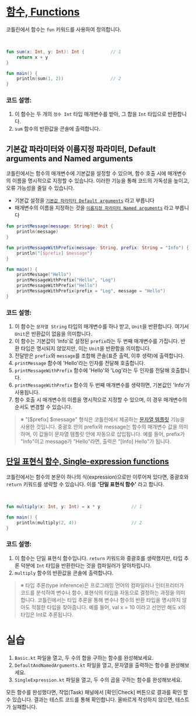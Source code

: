 # [함수, Functions](https://kotlinlang.org/docs/functions.html)

코틀린에서 함수는 `fun` 키워드를 사용하여 정의합니다.

&nbsp;

```kotlin
fun sum(x: Int, y: Int): Int {          // 1
    return x + y
}

fun main() {
    println(sum(1, 2))                  // 2
}
```

### 코드 설명:

1. 이 함수는 두 개의 `정수 Int` 타입 매개변수를 받아, 그 합을 `Int` 타입으로 반환합니다.
2. `sum` 함수의 반환값을 콘솔에 출력합니다.

## 기본값 파라미터와 이름지정 파라미터, Default arguments and Named arguments

코틀린에서는 함수의 매개변수에 기본값을 설정할 수 있으며, 함수 호출 시에 매개변수의 이름을 명시적으로 지정할 수 있습니다. 이러한 기능을 통해 코드의 가독성을 높이고, 오류 가능성을 줄일 수 있습니다.

- 기본값 설정을 [`기본값 파라미터 Default arguments`](https://kotlinlang.org/docs/functions.html#default-arguments) 라고 부릅니다
- 매개변수의 이름을 지정하는 것을 [`이름지정 파라미터 Named arguments`](https://kotlinlang.org/docs/functions.html#named-arguments) 라고 부릅니다

```kotlin
fun printMessage(message: String): Unit {                               // 1
    println(message)
}

fun printMessageWithPrefix(message: String, prefix: String = "Info") {  // 2
    println("[$prefix] $message")                                       // 3
}

fun main() {
    printMessage("Hello")                                               // 4
    printMessageWithPrefix("Hello", "Log")                              // 5
    printMessageWithPrefix("Hello")                                     // 6
    printMessageWithPrefix(prefix = "Log", message = "Hello")           // 7
}
```

### 코드 설명:

1. 이 함수는 `문자열 String` 타입의 매개변수를 하나 받고, `Unit`을 반환합니다. 여기서 `Unit`은 반환값이 없음을 의미합니다.
2. 이 함수는 기본값이 'Info'로 설정된 `prefix`라는 두 번째 매개변수를 가집니다. 반환 타입은 명시되지 않았지만, 이는 `Unit`을 반환함을 의미합니다.
3. 전달받은 `prefix`와 `message`를 조합해 콘솔(표준 출력, 이후 생략)에 출력합니다.
4. `printMessage` 함수에 'Hello'라는 인자를 전달해 호출합니다.
5. `printMessageWithPrefix` 함수에 'Hello'와 'Log'라는 두 인자를 전달해 호출합니다.
6. `printMessageWithPrefix` 함수의 두 번째 매개변수를 생략하면, 기본값인 'Info'가 사용됩니다.
7. 함수 호출 시 매개변수의 이름을 명시적으로 지정할 수 있으며, 이 경우 매개변수의 순서도 변경할 수 있습니다.

> ※ "[$prefix] $message" 형식은 코틀린에서 제공하는 [문자열 템플릿](https://kotlinlang.org/docs/strings.html#string-templates) 기능을 사용한 것입니다.
> 중괄호 안의 prefix와 message는 함수의 매개변수 값을 의미하며, 이 값들이 문자열 템플릿 안에 자동으로 삽입됩니다.
> 예를 들어, prefix가 "Info"이고 message가 "Hello"라면, 출력은 "[Info] Hello"가 됩니다.

## [단일 표현식 함수, Single-expression functions](https://kotlinlang.org/docs/functions.html#single-expression-functions)

코틀린에서는 함수의 본문이 하나의 식(expression)으로만 이루어져 있다면, 중괄호와 `return` 키워드를 생략할 수 있습니다. 이를 **'단일 표현식 함수'** 라고 합니다.

&nbsp;

```kotlin
fun multiply(x: Int, y: Int) = x * y            // 1

fun main() {
    println(multiply(2, 4))                     // 2
}
```

### 코드 설명:

1. 이 함수는 단일 표현식 함수입니다. `return` 키워드와 중괄호를 생략했지만, 타입 추론 덕분에 `Int` 타입을 반환한다는 것을 컴파일러가 알아차립니다.
2. `multiply` 함수의 반환값을 콘솔에 출력합니다.

> ※ 타입 추론(type inference)은 프로그래밍 언어의 컴파일러나 인터프리터가 코드를 분석하여 변수나 함수, 표현식의 타입을 자동으로 결정하는 과정을 의미합니다.
> 코틀린에서는 타입 추론을 통해 변수나 함수의 반환 타입을 명시하지 않아도 적절한 타입을 찾아줍니다.
> 예를 들어, val x = 10 이라고 선언만 해도 x의 타입은 Int로 추론됩니다.

# 실습

1. `Basic.kt` 파일을 열고, 두 수의 합을 구하는 함수를 완성해보세요.
2. `DefaultAndNamedArguments.kt` 파일을 열고, 문자열을 출력하는 함수를 완성해보세요.
3. `SingleExpression.kt` 파일을 열고, 두 수의 곱을 구하는 함수를 완성해보세요.

모든 함수를 완성했다면, 작업(Task) 패널에서 [확인|Check] 버튼으로 결과를 확인 할 수 있습니다. 결과는 테스트 코드를 통해 확인합니다. 올바르게 작성하지 않으면, 테스트가 실패합니다.
